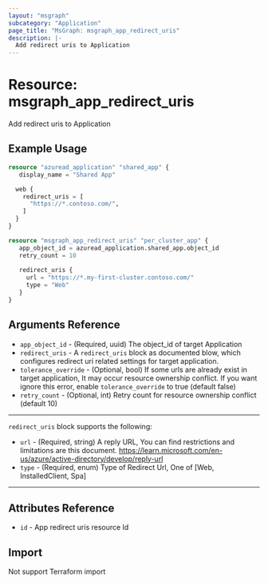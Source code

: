 ```yaml
---
layout: "msgraph"
subcategory: "Application"
page_title: "MsGraph: msgraph_app_redirect_uris"
description: |-
  Add redirect uris to Application
---
```


# Resource: msgraph_app_redirect_uris

Add redirect uris to Application

## Example Usage

```terraform
resource "azuread_application" "shared_app" {
   display_name = "Shared App"

  web {
    redirect_uris = [
      "https://*.contoso.com/",
    ]
  }
}

resource "msgraph_app_redirect_uris" "per_cluster_app" {
   app_object_id = azuread_application.shared_app.object_id
   retry_count = 10
  
   redirect_uris {
     url = "https://*.my-first-cluster.contoso.com/"
     type = "Web"
   }
}
```

## Arguments Reference

* `app_object_id` - (Required, uuid) The object_id of target Application 
* `redirect_uris` - A `redirect_uris` block as documented blow, which configures redirect uri related settings for target application.
* `tolerance_override` - (Optional, bool) If some urls are already exist in target application, It may occur resource ownership conflict. If you want ignore this error, enable `tolerance_override` to true (default false)
* `retry_count` - (Optional, int) Retry count for resource ownership conflict (default 10)

---

`redirect_uris` block supports the following:

* `url` - (Required, string) A reply URL, You can find restrictions and limitations are this document. https://learn.microsoft.com/en-us/azure/active-directory/develop/reply-url
* `type` - (Required, enum) Type of Redirect Url, One of [Web, InstalledClient, Spa]

---

## Attributes Reference

* `id` - App redirect uris resource Id

## Import

Not support Terraform import
